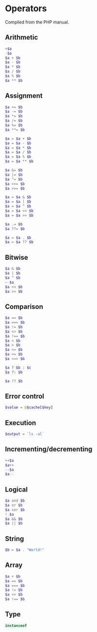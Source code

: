 # Operators

Compiled from the PHP manual.

## Arithmetic

```php
+$a
-$a
$a + $b
$a - $b
$a * $b
$a / $b
$a % $b
$a ** $b
```

## Assignment

```php
$a += $b
$a -= $b
$a *= $b
$a /= $b
$a %= $b
$a **= $b

$a = $a + $b
$a = $a - $b
$a = $a * $b
$a = $a / $b
$a = $a % $b
$a = $a ** $b

$a &= $b
$a |= $b
$a ^= $b
$a <<= $b
$a >>= $b

$a = $a & $b
$a = $a | $b
$a = $a ^ $b
$a = $a << $b
$a = $a >> $b

$a .= $b
$a ??= $b

$a = $a . $b
$a = $a ?? $b
```

## Bitwise

```php
$a & $b
$a | $b
$a ^ $b
~ $a
$a << $b
$a >> $b
```

## Comparison

```php
$a == $b
$a === $b
$a != $b
$a <> $b
$a !== $b
$a < $b
$a > $b
$a <= $b
$a >= $b
$a <=> $b

$a ? $b : $c
$a ?: $b

$a ?? $b
```

## Error control

```php
$value = @$cache[$key]
```

## Execution

```php
$output = `ls -al`
```

## Incrementing/decrementing

```php
++$a
$a++
--$a
$a--
```

## Logical

```php
$a and $b
$a or $b
$a xor $b
! $a
$a && $b
$a || $b
```

## String

```php
$b = $a . "World!"
```

## Array

```php
$a + $b
$a == $b
$a === $b
$a != $b
$a <> $b
$a !== $b
```

## Type

```php
instanceof
```
